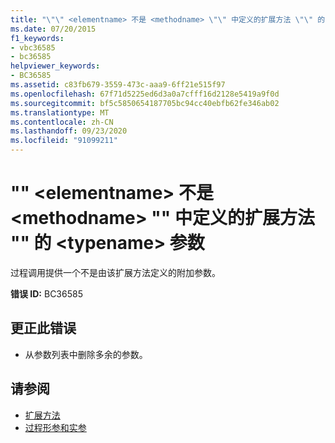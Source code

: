```yaml
---
title: "\"\" <elementname> 不是 <methodname> \"\" 中定义的扩展方法 \"\" 的 <typename> 参数"
ms.date: 07/20/2015
f1_keywords:
- vbc36585
- bc36585
helpviewer_keywords:
- BC36585
ms.assetid: c83fb679-3559-473c-aaa9-6ff21e515f97
ms.openlocfilehash: 67f71d5225ed6d3a0a7cfff16d2128e5419a9f0d
ms.sourcegitcommit: bf5c5850654187705bc94cc40ebfb62fe346ab02
ms.translationtype: MT
ms.contentlocale: zh-CN
ms.lasthandoff: 09/23/2020
ms.locfileid: "91099211"
---
```

# <a name="elementname-is-not-a-parameter-of-extension-method-methodname-defined-in-typename"></a>"" \<elementname> 不是 \<methodname> "" 中定义的扩展方法 "" 的 \<typename> 参数

过程调用提供一个不是由该扩展方法定义的附加参数。  
  
 **错误 ID:** BC36585  
  
## <a name="to-correct-this-error"></a>更正此错误  
  
- 从参数列表中删除多余的参数。  
  
## <a name="see-also"></a>请参阅

- [扩展方法](../programming-guide/language-features/procedures/extension-methods.md)
- [过程形参和实参](../programming-guide/language-features/procedures/procedure-parameters-and-arguments.md)

